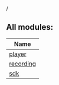 /

## All modules:

| Name |
|---|
| [player](player/index.md) |  |
| [recording](recording/index.md) |  |
| [sdk](sdk/index.md) |  |
